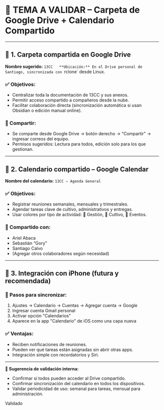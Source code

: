 
# 📌 TEMA A VALIDAR – Carpeta de Google Drive + Calendario Compartido

---

## 📂 1. Carpeta compartida en Google Drive

**Nombre sugerido:** `13CC  
**Ubicación:** En el Drive personal de Santiago, sincronizada con `rclone` desde Linux.

### ✅ Objetivos:
- Centralizar toda la documentación de 13CC y sus anexos.
- Permitir acceso compartido a compañeros desde la nube.
- Facilitar colaboración directa (sincronización automática si usan Obsidian o edición manual online).

### 🔐 Compartir:
- Se comparte desde Google Drive → botón derecho → “Compartir” → ingresar correos del equipo.
- Permisos sugeridos: Lectura para todos, edición solo para los que gestionan.

---

## 📅 2. Calendario compartido – Google Calendar

**Nombre del calendario:** `13CC – Agenda General`

### ✅ Objetivos:
- Registrar reuniones semanales, mensuales y trimestrales.
- Agendar tareas clave de cultivo, administrativos y entregas.
- Usar colores por tipo de actividad: 🧠 Gestión, 🌱 Cultivo, 📢 Eventos.

### 👥 Compartido con:
- Ariel Abaca
- Sebastián “Gory”
- Santiago Calvo
- (Agregar otros colaboradores según necesidad)

---

## 🔗 3. Integración con iPhone (futura y recomendada)

### 📱 Pasos para sincronizar:
1. Ajustes → Calendario → Cuentas → Agregar cuenta → Google
2. Ingresar cuenta Gmail personal
3. Activar opción "Calendarios"
4. Aparece en la app "Calendario" de iOS como una capa nueva

### ✅ Ventajas:
- Reciben notificaciones de reuniones.
- Pueden ver qué tareas están asignadas sin abrir otras apps.
- Integración simple con recordatorios y Siri.

---

**🧠 Sugerencia de validación interna:**
- Confirmar si todos pueden acceder al Drive compartido.
- Confirmar sincronización del calendario en todos los dispositivos.
- Validar periodicidad de uso: semanal para tareas, mensual para administración.


Validado

